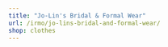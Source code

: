 ```yaml
---
title: "Jo-Lin's Bridal & Formal Wear"
url: /irmo/jo-lins-bridal-and-formal-wear/
shop: clothes
---
```


